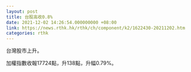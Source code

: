 ```yaml
---
layout: post
title: 台股高收0.8%
date: 2021-12-02 14:26:54.000000000 +08:00
link: https://news.rthk.hk/rthk/ch/component/k2/1622430-20211202.htm
categories: rthk
---
```


台灣股市上升。

加權指數收報17724點，升138點，升幅0.79%。
